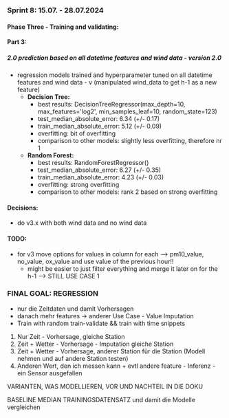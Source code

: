 ### Sprint 8: 15.07. - 28.07.2024

#### Phase Three - Training and validating:
__Part 3:__
##### 2.0 prediction based on all datetime features and wind data - version 2.0
- regression models trained and hyperparameter tuned on all datetime features and wind data - v (manipulated wind_data to get h-1 as a new feature)
  - **Decision Tree:** 
      - best results: DecisionTreeRegressor(max_depth=10, max_features='log2', min_samples_leaf=10,
                      random_state=123)
      - test_median_absolute_error: 6.34 (+/- 0.17)
      - train_median_absolute_error: 5.12 (+/- 0.09)
      - overfitting: bit of overfitting
      - comparison to other models: slightly less overfitting, therefore nr 1
  - **Random Forest:** 
      - best results: RandomForestRegressor()
      - test_median_absolute_error: 6.27 (+/- 0.35)
      - train_median_absolute_error: 4.23 (+/- 0.03)
      - overfitting: strong overfitting
      - comparison to other models: rank 2 based on strong overfitting

#### Decisions:
- do v3.x with both wind data and no wind data

#### TODO:
- for v3 move options for values in column for each --> pm10_value, no_value, ox_value and use value of the previous hour!!
    - might be easier to just filter everything and merge it later on for the h-1 --> STILL USE CASE 1


### FINAL GOAL: REGRESSION
- nur die Zeitdaten und damit Vorhersagen
- danach mehr features -> anderer Use Case - Value Imputation
- Train with random train-validate && train with time snippets

1. Nur Zeit - Vorhersage, gleiche Station
2. Zeit + Wetter - Vorhersage - Imputation gleiche Station
3. Zeit + Wetter - Vorhersage, anderer Station für die Station (Modell nehmen und auf andere Station testen)
4. Anderen Wert, den ich messen kann + evtl andere feature - Inferenz - ein Sensor ausgefallen

VARIANTEN, WAS MODELLIEREN, VOR UND NACHTEIL IN DIE DOKU

BASELINE MEDIAN TRAININGSDATENSATZ und damit die Modelle vergleichen